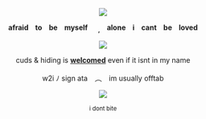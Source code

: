 <p align="center" dir="auto"><img src="https://komarev.com/ghpvc/?username=jensenlings&amp;color=green&amp;style=plastic&amp;label=🐶" style="max-width: 100%;"></a>
<p align="center" dir="auto"> 
<b>afraid⠀ to⠀ be⠀ myself⠀⠀<sub>,</sub>⠀ alone⠀ i⠀ cant⠀ be⠀ loved </b>
</p>
<p align="center" dir="auto"><a target="_blank" rel="noopener noreferrer nofollow" href=><img src="https://64.media.tumblr.com/291e2c0e65ff5901348f3f33bc93dce3/42a5bb82a108d0f7-3c/s400x600/bb3b65c8b21c91863aed1c61d5865fb5425b0f8a.gifv" style="max-width: 100%;"></a>
</p>
<p align="center" dir="auto"> 
cuds & hiding is <b><ins>welcomed</ins></b> even if it isnt in my name </br>
⠀<br/>
w2i ﾉ sign ata ⠀︵⠀ im usually offtab <br/>
</p>
<p align="center" dir="auto">
<img src="https://spotify-github-profile.kittinanx.com/api/view?uid=3144t4e3cclfn2vqfpxbzp5hkqga&cover_image=true&theme=natemoo-re&show_offline=false&background_color=121212&interchange=false&bar_color=334833&bar_color_cover=false)](https://github.com/kittinan/spotify-github-profile)" style="max-width: 100%;"></a>
<p align="center" dir="auto"> 
<sub>i dont bite</sub>
</p>
